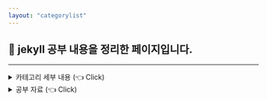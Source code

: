 ```yaml
---
layout: "categorylist"
---
```

## 📝 jekyll 공부 내용을 정리한 페이지입니다.

---

<details class="category-detail">
   <summary class="category-detail"> 카테고리 세부 내용 (👈 Click)</summary>
Velog 가 예뻐서 옮기려다가 <strong>"차라리 공부를 해서 깃블로그를 Velog 처럼 만들자"</strong>라는 생각으로 jekyll, liquid 공부를 시작했습니다.
</details>

<details class="category-detail">
   <summary class="category-summary"> 공부 자료 (👈 Click)</summary>
<a href="https://www.youtube.com/playlist?list=PLLAZ4kZ9dFpOPV5C5Ay0pHaa0RJFhcmcB">[Giraffe Academy] jekyll 유튜브 재생목록 </a>
</details>

